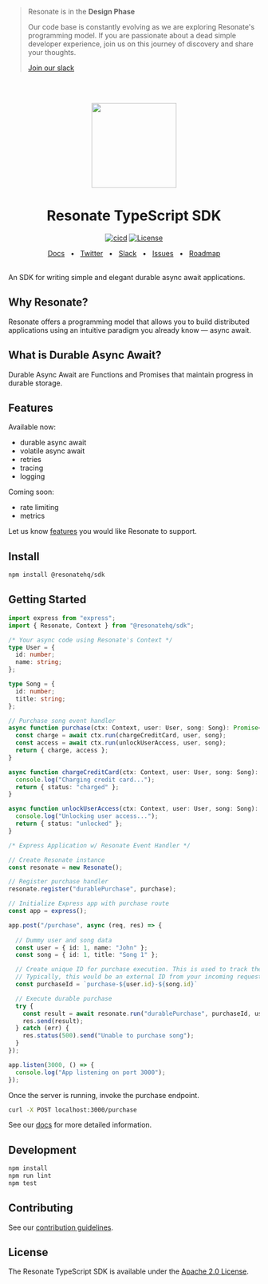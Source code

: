 > Resonate is in the **Design Phase**
> 
> Our code base is constantly evolving as we are exploring Resonate's programming model. If you are passionate about a dead simple developer experience, join us on this journey of discovery and share your thoughts.
>
> [Join our slack](https://resonatehqcommunity.slack.com)

<br /><br />
<p align="center">
   <img height="170"src="https://raw.githubusercontent.com/resonatehq/resonate/main/docs/img/echo.png">
</p>

<h1 align="center">Resonate TypeScript SDK</h1>

<div align="center">

[![cicd](https://github.com/resonatehq/resonate-sdk-ts/actions/workflows/cicd.yaml/badge.svg)](https://github.com/resonatehq/resonate-sdk-ts/actions/workflows/cicd.yaml)
[![License](https://img.shields.io/badge/License-Apache_2.0-blue.svg)](https://opensource.org/licenses/Apache-2.0)

</div>

<div align="center">
  <a href="https://docs.resonatehq.io">Docs</a>
  <span>&nbsp;&nbsp;•&nbsp;&nbsp;</span>
  <a href="https://twitter.com/resonatehqio">Twitter</a>
  <span>&nbsp;&nbsp;•&nbsp;&nbsp;</span>
  <a href="https://resonatehqcommunity.slack.com">Slack</a>
  <span>&nbsp;&nbsp;•&nbsp;&nbsp;</span>
  <a href="https://github.com/resonatehq/resonate-sdk-ts/issues">Issues</a>
  <span>&nbsp;&nbsp;•&nbsp;&nbsp;</span>
  <a href="https://github.com/resonatehq/resonate/issues/131">Roadmap</a>
  <br /><br />
</div>

An SDK for writing simple and elegant durable async await applications.

## Why Resonate?
Resonate offers a programming model that allows you to build distributed applications using an intuitive paradigm you already know — async await.

## What is Durable Async Await?

Durable Async Await are Functions and Promises that maintain progress in durable storage.

## Features

Available now:
- durable async await
- volatile async await
- retries
- tracing
- logging

Coming soon:
- rate limiting
- metrics

Let us know [features](https://github.com/resonatehq/resonate-sdk-ts/issues) you would like Resonate to support.

## Install
```bash
npm install @resonatehq/sdk
```

## Getting Started
```typescript
import express from "express";
import { Resonate, Context } from "@resonatehq/sdk";

/* Your async code using Resonate's Context */
type User = {
  id: number;
  name: string;
};

type Song = {
  id: number;
  title: string;
};

// Purchase song event handler
async function purchase(ctx: Context, user: User, song: Song): Promise<{ charge: any; access: any }> {
  const charge = await ctx.run(chargeCreditCard, user, song);
  const access = await ctx.run(unlockUserAccess, user, song);
  return { charge, access };
}

async function chargeCreditCard(ctx: Context, user: User, song: Song): Promise<any> {
  console.log("Charging credit card...");
  return { status: "charged" };
}

async function unlockUserAccess(ctx: Context, user: User, song: Song): Promise<any> {
  console.log("Unlocking user access...");
  return { status: "unlocked" };
}

/* Express Application w/ Resonate Event Handler */

// Create Resonate instance
const resonate = new Resonate();

// Register purchase handler
resonate.register("durablePurchase", purchase);

// Initialize Express app with purchase route
const app = express();

app.post("/purchase", async (req, res) => {
  
  // Dummy user and song data
  const user = { id: 1, name: "John" };
  const song = { id: 1, title: "Song 1" };

  // Create unique ID for purchase execution. This is used to track the execution. 
  // Typically, this would be an external ID from your incoming request.
  const purchaseId = `purchase-${user.id}-${song.id}`

  // Execute durable purchase
  try {
    const result = await resonate.run("durablePurchase", purchaseId, user, song);
    res.send(result);
  } catch (err) {
    res.status(500).send("Unable to purchase song");
  }
});

app.listen(3000, () => {
  console.log("App listening on port 3000");
});

```

Once the server is running, invoke the purchase endpoint.
```bash
curl -X POST localhost:3000/purchase
```

See our [docs](https://docs.resonatehq.io) for more detailed information.

## Development
```bash
npm install
npm run lint
npm test
```

## Contributing
See our [contribution guidelines](CONTRIBUTING.md).

## License
The Resonate TypeScript SDK is available under the [Apache 2.0 License](LICENSE).
